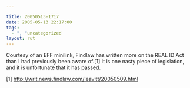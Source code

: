 ```yaml
---

title: 20050513-1717
date: 2005-05-13 22:17:00
tags:
  - ", "uncategorized
layout: rut
---
```


<p>Courtesy of an EFF minilink, Findlaw has written more on the
REAL ID Act than I had previously been aware of.[1] It is one nasty
piece of legislation, and it is unfortunate that it has passed.</p>

[1] http://writ.news.findlaw.com/leavitt/20050509.html

